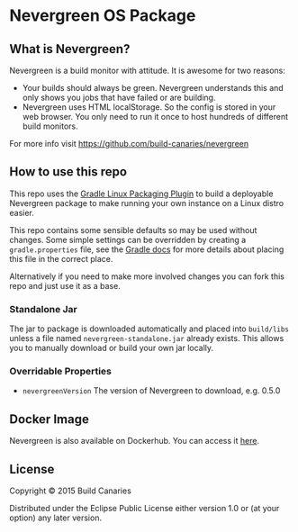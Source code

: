 # Nevergreen OS Package

## What is Nevergreen?

Nevergreen is a build monitor with attitude. It is awesome for two reasons:

-	Your builds should always be green. Nevergreen understands this and only shows you jobs that have failed or are building.
-	Nevergreen uses HTML localStorage. So the config is stored in your web browser. You only need to run it once to host hundreds of different build monitors.

For more info visit https://github.com/build-canaries/nevergreen

## How to use this repo

This repo uses the [Gradle Linux Packaging Plugin](https://github.com/nebula-plugins/gradle-ospackage-plugin) to build a deployable Nevergreen package to make running your own instance on a Linux distro easier.

This repo contains some sensible defaults so may be used without changes. Some simple settings can be overridden by creating a `gradle.properties` file, see the [Gradle docs](https://docs.gradle.org/current/userguide/build_environment.html) for more details about placing this file in the correct place. 

Alternatively if you need to make more involved changes you can fork this repo and just use it as a base.

### Standalone Jar

The jar to package is downloaded automatically and placed into `build/libs` unless a file named `nevergreen-standalone.jar` already exists. This allows you to manually download or build your own jar locally.

### Overridable Properties

- `nevergreenVersion`
  The version of Nevergreen to download, e.g. 0.5.0

## Docker Image

Nevergreen is also available on Dockerhub. You can access it [here](https://registry.hub.docker.com/u/buildcanariesteam/nevergreen/).

## License

Copyright © 2015 Build Canaries

Distributed under the Eclipse Public License either version 1.0 or (at your option) any later version.